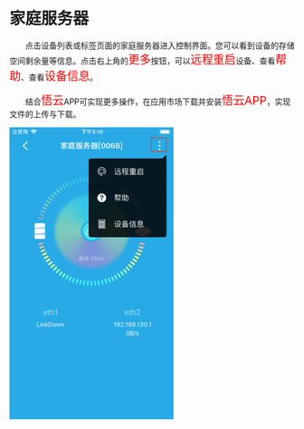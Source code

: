 # 家庭服务器

&emsp;&emsp;点击设备列表或标签页面的家庭服务器进入控制界面。您可以看到设备的存储空间剩余量等信息。点击右上角的<font style='color:#ff0000;font-size:20px'>更多</font>按钮，可以<font style='color:#ff0000;font-size:20px'>远程重启</font>设备、查看<font style='color:#ff0000;font-size:20px'>帮助</font>、查看<font style='color:#ff0000;font-size:20px'>设备信息</font>。

&emsp;&emsp;结合<font style='color:#ff0000;font-size:20px'>悟云</font>APP可实现更多操作，在应用市场下载并安装<font style='color:#ff0000;font-size:20px'>悟云APP</font>，实现文件的上传与下载。

<img src="../images/WiFi/家庭服务器/控制界面.png" width = "290" height = "515">
